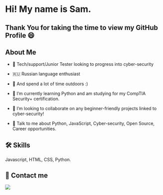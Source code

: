 
# Hi! My name is Sam. 

## Thank You for taking the time to view my GitHub Profile :smile: 

## About Me 

- 🔭 Tech/support/Junior Tester looking to progress into cyber-security

- 🇷🇺 Russian language enthusiast

- 🌲 And spend a lot of time outdoors :)

- 🌱 I’m currently learning Python and am studying for my CompTIA Security+ certification. 

- 👯 I’m looking to collaborate on any beginner-friendly projects linked to cyber-security!

- 💬 Talk to me about Python, JavaScript, Cyber-security, Open Source, Career opportunities. 
&nbsp;
&nbsp;

## 🛠 Skills
Javascript, HTML, CSS, Python. 


## 🔗 Contact me

<a href="https://www.linkedin.com/in/srapley"><img src="https://img.shields.io/badge/LinkedIn-0077B5?style=for-the-badge&logo=linkedin&logoColor=white"></a>


